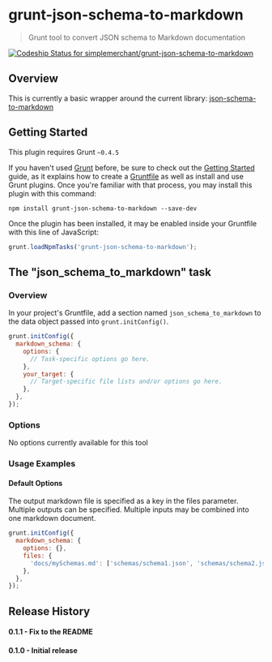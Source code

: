 # grunt-json-schema-to-markdown

> Grunt tool to convert JSON schema to Markdown documentation

[ ![Codeship Status for simplemerchant/grunt-json-schema-to-markdown](https://codeship.com/projects/9fe79e80-0640-0134-8856-6214c662a8db/status?branch=master)](https://codeship.com/projects/154650)

## Overview

This is currently a basic wrapper around the current library: [json-schema-to-markdown](https://www.npmjs.com/package/json-schema-to-markdown)

## Getting Started
This plugin requires Grunt `~0.4.5`

If you haven't used [Grunt](http://gruntjs.com/) before, be sure to check out the [Getting Started](http://gruntjs.com/getting-started) guide, as it explains how to create a [Gruntfile](http://gruntjs.com/sample-gruntfile) as well as install and use Grunt plugins. Once you're familiar with that process, you may install this plugin with this command:

```shell
npm install grunt-json-schema-to-markdown --save-dev
```

Once the plugin has been installed, it may be enabled inside your Gruntfile with this line of JavaScript:

```js
grunt.loadNpmTasks('grunt-json-schema-to-markdown');
```

## The "json_schema_to_markdown" task

### Overview
In your project's Gruntfile, add a section named `json_schema_to_markdown` to the data object passed into `grunt.initConfig()`.

```js
grunt.initConfig({
  markdown_schema: {
    options: {
      // Task-specific options go here.
    },
    your_target: {
      // Target-specific file lists and/or options go here.
    },
  },
});
```

### Options

No options currently available for this tool

### Usage Examples

#### Default Options
The output markdown file is specified as a key in the files parameter. Multiple
outputs can be specified. Multiple inputs may be combined into one markdown document.

```js
grunt.initConfig({
  markdown_schema: {
    options: {},
    files: {
      'docs/mySchemas.md': ['schemas/schema1.json', 'schemas/schema2.json'],
    },
  },
});
```

## Release History

#### 0.1.1 - Fix to the README

#### 0.1.0 - Initial release
